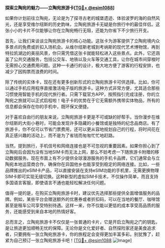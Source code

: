 **探索立陶宛的魅力——立陶宛旅游卡[[TG💪+ @esim1088](https://t.me/s/esim1088)]**

如果你计划前往立陶宛，无论是为了探寻古老的城堡遗迹、体验波罗的海的自然风光，还是享受维尔纽斯的历史韵味，立陶宛旅游卡无疑是你旅行中的最佳伴侣。这张小小的卡片不仅能够让你在立陶宛畅行无阻，还能为你省下不少旅行开支。

首先，让我们来谈谈立陶宛旅游卡的核心功能。这张卡为游客提供了立陶宛境内众多景点的免费或折扣入场机会。从维尔纽斯老城到考纳斯的现代艺术博物馆，再到特拉凯湖边的美丽风景，你只需凭借这张卡就能轻松进入这些景点。此外，它还涵盖了公共交通服务，包括公交车、地铁以及火车等交通工具，让你在城市间穿梭时无需担心交通费用问题。这种一卡通行的设计，极大地方便了游客的行程安排，也减少了因购票而浪费的时间。

除了传统的实体卡，现在还有更多创新形式的立陶宛旅游卡可供选择。比如，你可以通过手机应用程序直接激活电子版的旅游卡。这种方式非常方便，尤其适合那些习惯使用智能手机的现代旅行者。只需下载官方APP，按照指引完成注册，你的立陶宛之旅就可以正式启程啦！电子卡的优势在于它无需额外携带实体物品，所有的信息都会保存在你的手机中，既环保又便捷。

对于喜欢自由行的朋友来说，立陶宛旅游卡更是不可或缺的好帮手。当你漫步在维尔纽斯的大街小巷时，可能会发现许多隐藏的小餐馆或是独特的纪念品商店。有了旅游卡，你不仅可以节省门票费用，还可以更从容地规划自己的行程，将时间花在真正感兴趣的活动上，而不是为了省钱而匆匆忙忙地赶路。

当然，提到旅行，手机信号和网络连接也是不可忽视的重要因素。如果你担心到了立陶宛后会因为没有当地SIM卡而无法上网，那么不妨考虑一下随旅游卡附赠的移动数据服务。现在市面上有不少提供全球漫游服务的手机卡品牌，它们通常会与立陶宛本地运营商合作，确保你在异国他乡也能享受到稳定的网络连接。比如，一些品牌推出的eSIM卡产品，可以直接安装在支持eSIM功能的手机里，无需更换物理SIM卡即可实现无缝切换。这种新型的虚拟SIM卡技术，不仅操作简单，而且支持多国语言客服，即使语言不通也能轻松解决任何问题。

值得一提的是，在购买立陶宛旅游卡时，建议优先选择那些提供全面增值服务的品牌。例如，某些平台会赠送额外的优惠券或者折扣码，可以在当地的餐厅、咖啡馆甚至是租车公司享受特别待遇。这样一来，你不仅能以更低的成本享受高品质的服务，还能感受到来自本地的热情好客。

总而言之，立陶宛旅游卡不仅仅是一张普通的卡片，它是开启立陶宛之门的钥匙，是让旅途更加顺畅无忧的保障。无论你是文化爱好者、自然探险家还是美食追求者，只要拥有一张立陶宛旅游卡，你的旅程定会变得更加丰富多彩。别犹豫了，赶紧为自己预订一张立陶宛旅游卡吧！[[TG💪+ @esim1088](https://t.me/s/esim1088) ![Image](https://i.postimg.cc/4NQfJmqS/Snipaste-2025-05-13-00-14-12.png)]